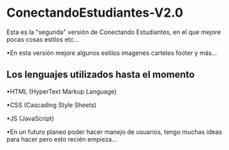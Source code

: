 # ConectandoEstudiantes-V2.0
Esta es la "segunda" versión de Conectando Estudiantes, en el que mejore pocas cosas estilos etc...

•En esta versión mejore algunos estilos imagenes carteles footer y más...
## Los lenguajes utilizados hasta el momento
•HTML (HyperText Markup Language)

•CSS (Cascading Style Sheets)

•JS (JavaScript)

•En un futuro planeo poder hacer manejo de usuarios, tengo muchas ideas para hacer pero esto recién empieza...
